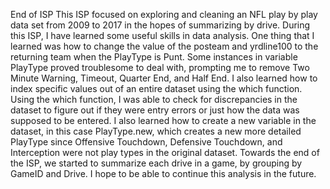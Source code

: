 End of ISP
	This ISP focused on exploring and cleaning an NFL play by play data set from 2009 to 2017 in the hopes of summarizing by drive. During this ISP, I have learned some useful skills in data analysis. One thing that I learned was how to change the value of the posteam and yrdline100 to the returning team when the PlayType is Punt. Some instances in variable PlayType proved troublesome to deal with, prompting me to remove Two Minute Warning, Timeout, Quarter End, and Half End. I also learned how to index specific values out of an entire dataset using the which function. Using the which function, I was able to check for discrepancies in the dataset to figure out if they were entry errors or just how the data was supposed to be entered. I also learned how to create a new variable in the dataset, in this case PlayType.new, which creates a new more detailed PlayType since Offensive Touchdown, Defensive Touchdown, and Interception were not play types in the original dataset. Towards the end of the ISP, we started to summarize each drive in a game, by grouping by GameID and Drive. I hope to be able to continue this analysis in the future.
